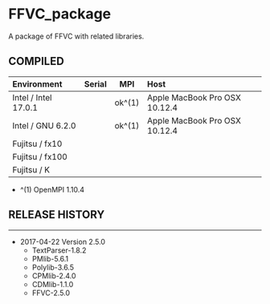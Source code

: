# FFVC_package

A package of FFVC with related libraries.


## COMPILED


|Environment|Serial|MPI |Host|
|:--|:--:|:--:|:--|
|Intel / Intel 17.0.1 ||ok^(1)|Apple MacBook Pro OSX 10.12.4|
|Intel / GNU 6.2.0    ||ok^(1)|Apple MacBook Pro OSX 10.12.4|
|Fujitsu / fx10       |||
|Fujitsu / fx100      |||
|Fujitsu / K          |||

 - ^(1) OpenMPI 1.10.4


## RELEASE HISTORY
  

---
- 2017-04-22 Version 2.5.0
  - TextParser-1.8.2
  - PMlib-5.6.1
  - Polylib-3.6.5
  - CPMlib-2.4.0
  - CDMlib-1.1.0
  - FFVC-2.5.0

